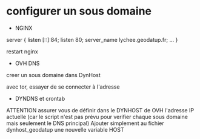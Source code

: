 # configurer un sous domaine

- NGINX 


server {
    listen [::]:84;
    listen   80;
    server_name lychee.geodatup.fr;
...
}

restart nginx


- OVH DNS

creer un sous domaine dans DynHost

avec tor, essayer de se connecter à l'adresse


- DYNDNS et crontab

ATTENTION assurer vous de définir dans le DYNHOST de OVH l'adresse IP actuelle (car le script n'est pas prévu pour verifier chaque sous domaine mais seulement le DNS principal)
Ajouter simplement au fichier dynhost_geodatup une nouvelle variable HOST

